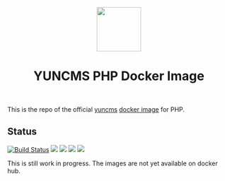 <p align="center">
    <a href="https://www.docker.com/" target="_blank">
        <img src="https://www.docker.com/sites/default/files/mono_vertical_large.png" height="100px">
    </a>
    <h1 align="center">YUNCMS PHP Docker Image</h1>
    <br>
</p>

This is the repo of the official [yuncms](https://github.com/yuncms) [docker image](https://hub.docker.com/r/yuncms) for PHP.

## Status

[![Build Status](https://travis-ci.org/yuncms/yuncms-docker.svg?branch=master)](https://travis-ci.org/yuncms/yuncms-docker) ![](https://img.shields.io/badge/PHP-7.1.1-brightgreen.svg) ![](https://img.shields.io/badge/Ubuntu-xenial-brightgreen.svg) ![](https://img.shields.io/docker/stars/yuncms/php.svg) ![](https://img.shields.io/docker/pulls/yuncms/php.svg)

This is still work in progress. The images are not yet available on docker hub.
